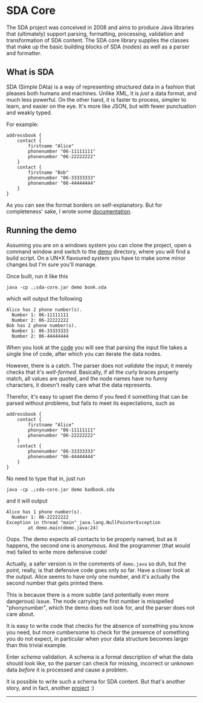 # SDA Core

The SDA project was conceived in 2008 and aims to produce Java libraries 
that (ultimately) support parsing, formatting, processing, validation and 
transformation of SDA content. The SDA core library supplies the classes 
that make up the basic building blocks of SDA (nodes) as well as a parser 
and formatter.

## What is SDA

SDA (Simple DAta) is a way of representing structured data in a fashion that 
pleases both humans and machines. Unlike XML, it is *just* a data format, and 
much less powerful. On the other hand, it is faster to process, simpler to 
learn, and easier on the eye. It's more like JSON, but with fewer punctuation 
and weakly typed.

For example:

	addressbook {
		contact {
			firstname "Alice"
			phonenumber "06-11111111"
			phonenumber "06-22222222"
		}
		contact {
			firstname "Bob"
			phonenumber "06-33333333"
			phonenumber "06-44444444"
		}
	}

As you can see the format borders on self-explanatory. But for completeness' 
sake, I wrote some [documentation](docs/).

## Running the demo

Assuming you are on a windows system you can clone the project, open a 
command window and switch to the [demo](src/test/demo) directory, where you 
will find a build script. On a UN\*X flavoured system you have to make some 
minor changes but I'm sure you'll manage.
	
Once built, run it like this

	java -cp .;sda-core.jar demo book.sda
	
which will output the following

	Alice has 2 phone number(s).
	  Number 1: 06-11111111
	  Number 2: 06-22222222
	Bob has 2 phone number(s).
	  Number 1: 06-33333333
	  Number 2: 06-44444444

When you look at the [code](src/test/java/demo.java) you will see that 
parsing the input file takes a single line of code, after which you can 
iterate the data nodes.

However, there is a catch. The parser does not *validate* the input; it 
merely checks that it's *well-formed*. Basically, if all the curly braces 
properly match, all values are quoted, and the node names have no funny 
characters, it doesn't really care what the data represents. 

Therefor, it's easy to upset the demo if you feed it something that can 
be parsed without problems, but fails to meet its expectations, such as

	addressbook {
		contact {
			firstname "Alice"
			phonynumber "06-11111111"
			phonenumber "06-22222222"
		}
		contact {
			phonenumber "06-33333333"
			phonenumber "06-44444444"
		}
	}

No need to type that in, just run

	java -cp .;sda-core.jar demo badbook.sda
	
and it will output

	Alice has 1 phone number(s).
	  Number 1: 06-22222222
	Exception in thread "main" java.lang.NullPointerException
			at demo.main(demo.java:24)
	
Oops. The demo expects all contacts to be properly named, but as it happens, 
the second one is anonymous. And the programmer (that would me) failed to 
write more defensive code!

Actually, a safer version is in the comments of `demo.java` so duh, but the 
point, really, is that defensive code goes only so far. Have a closer look 
at the output. Alice seems to have only one number, and it's actually the 
second number that gets printed there.

This is because there is a more subtle (and potentially even more dangerous) 
issue. The node carrying the first number is misspelled "phonynumber", which 
the demo does not look for, and the parser does not care about.   

It is easy to write code that checks for the absence of something you know 
you need, but more cumbersome to check for the presence of something you do 
not expect, in particular when your data structure becomes larger than this 
trivial example.

Enter *schema* validation. A schema is a formal description of what the data 
should look like, so the parser can check for missing, incorrect or unknown
data *before* it is processed and cause a problem.

It is possible to write such a schema for SDA content. But that's another 
story, and in fact, another [project](https://github.com/hclbaur/sds-core) :)

----